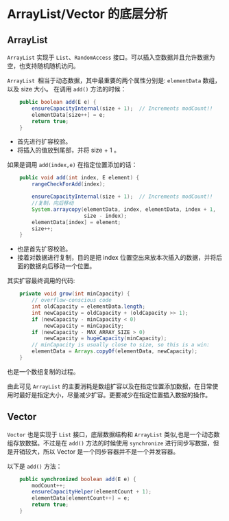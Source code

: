 # ArrayList/Vector 的底层分析

## ArrayList

`ArrayList` 实现于 `List`、`RandomAccess` 接口。可以插入空数据并且允许数据为空，也支持随机随机访问。

`ArrayList `相当于动态数据，其中最重要的两个属性分别是:
`elementData` 数组，以及 size 大小。
在调用 `add()` 方法的时候：
```java
    public boolean add(E e) {
        ensureCapacityInternal(size + 1);  // Increments modCount!!
        elementData[size++] = e;
        return true;
    }
```

- 首先进行扩容校验。
- 将插入的值放到尾部，并将 size + 1 。

如果是调用 `add(index,e)` 在指定位置添加的话：
```java
    public void add(int index, E element) {
        rangeCheckForAdd(index);

        ensureCapacityInternal(size + 1);  // Increments modCount!!
        //复制，向后移动
        System.arraycopy(elementData, index, elementData, index + 1,
                         size - index);
        elementData[index] = element;
        size++;
    }
```


- 也是首先扩容校验。
- 接着对数据进行复制，目的是把 index 位置空出来放本次插入的数据，并将后面的数据向后移动一个位置。

其实扩容最终调用的代码:
```java
    private void grow(int minCapacity) {
        // overflow-conscious code
        int oldCapacity = elementData.length;
        int newCapacity = oldCapacity + (oldCapacity >> 1);
        if (newCapacity - minCapacity < 0)
            newCapacity = minCapacity;
        if (newCapacity - MAX_ARRAY_SIZE > 0)
            newCapacity = hugeCapacity(minCapacity);
        // minCapacity is usually close to size, so this is a win:
        elementData = Arrays.copyOf(elementData, newCapacity);
    }
```

也是一个数组复制的过程。

由此可见 `ArrayList` 的主要消耗是数组扩容以及在指定位置添加数据，在日常使用时最好是指定大小，尽量减少扩容。更要减少在指定位置插入数据的操作。


## Vector

`Voctor` 也是实现于 `List` 接口，底层数据结构和 `ArrayList` 类似,也是一个动态数组存放数据。不过是在 `add()` 方法的时候使用 `synchronize` 进行同步写数据，但是开销较大，所以 Vector 是一个同步容器并不是一个并发容器。

以下是 `add()` 方法：
```java
    public synchronized boolean add(E e) {
        modCount++;
        ensureCapacityHelper(elementCount + 1);
        elementData[elementCount++] = e;
        return true;
    }
```


